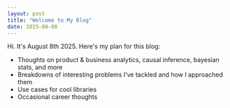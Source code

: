 ```yaml
---
layout: post
title: "Welcome to My Blog"
date: 2025-08-08
---
```


Hi. It's August 8th 2025. Here's my plan for this blog: 

- Thoughts on product & business analytics, causal inference, bayesian stats, and more
- Breakdowns of interesting problems I’ve tackled and how I approached them 
- Use cases for cool libraries   
- Occasional career thoughts 
